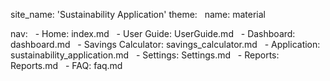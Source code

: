 site_name: 'Sustainability Application'
theme:
  name: material

nav:
  - Home: index.md
  - User Guide: UserGuide.md
  - Dashboard: dashboard.md
  - Savings Calculator: savings_calculator.md
  - Application: sustainability_application.md
  - Settings: Settings.md
  - Reports: Reports.md
  - FAQ: faq.md
